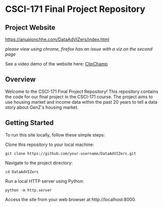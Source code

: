 # CSCI-171 Final Project Repository

## Project Website
https://anupjonchhe.com/DataAdVIZers/index.html

<em>please view using chrome, firefox has an issue with a viz on the second page</em>

See a video demo of the website here: [ClipChamp](https://clipchamp.com/watch/Zb1akw8tWJW)

## Overview
Welcome to the CSCI-171 Final Project Repository! 
This repository contains the code for our final project in the CSCI-171 course. 
The project aims to use housing market and income data within the past 20 years to tell a data story about GenZ's housing market.

## Getting Started
To run this site locally, follow these simple steps:

Clone this repository to your local machine:
```
git clone https://github.com/your-username/DataAdVIZers.git
```

Navigate to the project directory:
```
cd DataAdVIZers
```

Run a local HTTP server using Python:
```
python -m http.server
```

Access the site from your web browser at http://localhost:8000.
